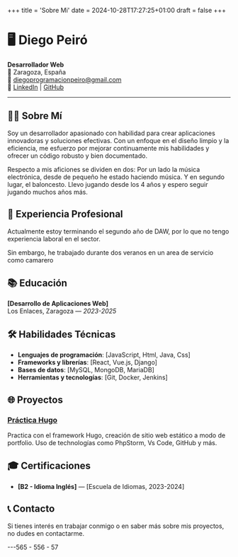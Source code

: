 +++
title = 'Sobre Mi'
date = 2024-10-28T17:27:25+01:00
draft = false
+++

# 🖥️ Diego Peiró

**Desarrollador Web**  
📍 Zaragoza, España  
📧 [diegoprogramacionpeiro@gmail.com](mailto:tuemail@example.com)  
🔗 [LinkedIn](https://www.linkedin.com/in/tu-perfil) | [GitHub](https://github.com/diegopeiro) 

---

## 👨‍💻 Sobre Mí

Soy un desarrollador apasionado con habilidad para crear aplicaciones innovadoras y soluciones efectivas. Con un enfoque en el diseño limpio y la eficiencia, me esfuerzo por mejorar continuamente mis habilidades y ofrecer un código robusto y bien documentado.

Respecto a mis aficiones se dividen en dos: Por un lado la música electrónica, desde de pequeño he estado haciendo música. Y en segundo lugar, el baloncesto. Llevo jugando desde los 4 años y espero seguir jugando muchos años más.

## 💼 Experiencia Profesional

Actualmente estoy terminando el segundo año de DAW, por lo que no tengo experiencia laboral en el sector.

Sin embargo, he trabajado durante dos veranos en un area de servicio como camarero

## 📚 Educación

**[Desarrollo de Aplicaciones Web]**  
Los Enlaces, Zaragoza — *2023-2025*

## 🛠️ Habilidades Técnicas

- **Lenguajes de programación**: [JavaScript, Html, Java, Css]
- **Frameworks y librerías**: [React, Vue.js, Django]
- **Bases de datos**: [MySQL, MongoDB, MariaDB]
- **Herramientas y tecnologías**: [Git, Docker, Jenkins]

## 🌐 Proyectos

### [Práctica Hugo](https://github.com/tu-usuario/proyecto1)
Practica con el framework Hugo, creación de sitio web estático a modo de portfolio. Uso de technologías como PhpStorm, Vs Code,
GitHub y más.

## 🎓 Certificaciones

- **[B2 - Idioma Inglés]** — [Escuela de Idiomas, 2023-2024]

## 📞 Contacto

Si tienes interés en trabajar conmigo o en saber más sobre mis proyectos, no dudes en contactarme.
 
---565 - 556 - 57

